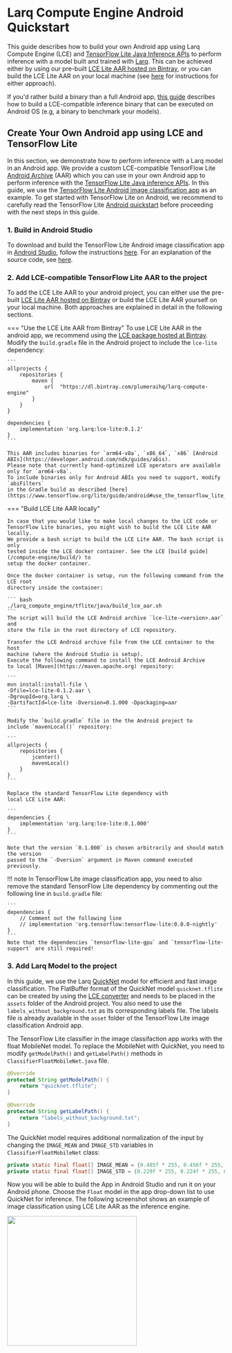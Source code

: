 # Larq Compute Engine Android Quickstart

This guide describes how to build your own Android app using Larq Compute Engine (LCE) and
[TensorFlow Lite Java Inference APIs](https://www.tensorflow.org/lite/guide/inference#load_and_run_a_model_in_java)
to perform inference with a model built and trained with [Larq](https://larq.dev).
This can be achieved either by using our pre-built [LCE Lite AAR hosted on Bintray](https://bintray.com/plumeraihq/larq-compute-engine), or you can build the LCE Lite AAR on your local machine (see [here](2-add-lce-compatible-tensorflow-lite-aar-to-the-project) for instructions for either approach).

If you'd rather build a binary than a full Android app, [this guide](/compute-engine/build_android) describes how to build
a LCE-compatible inference binary that can be executed on Android OS
(e.g, a binary to benchmark your models).

## Create Your Own Android app using LCE and TensorFlow Lite ##
In this section, we demonstrate how to perform inference with a Larq model in an
Android app. We provide a custom LCE-compatible TensorFlow Lite [Android Archive](https://developer.android.com/studio/projects/android-library) (AAR)
which you can use in your own Android app to perform inference with the [TensorFlow Lite Java inference APIs](https://www.tensorflow.org/lite/guide/inference#load_and_run_a_model_in_java).
In this guide, we use the [TensorFlow Lite Android image classification app](https://github.com/tensorflow/examples/tree/master/lite/examples/image_classification/android)
as an example.
To get started with TensorFlow Lite on Android, we recommend to carefully read the
TensorFlow Lite [Android quickstart](https://www.tensorflow.org/lite/guide/android)
before proceeding with the next steps in this guide.

### 1. Build in Android Studio ###

To download and build the TensorFlow Lite Android image classification app
in [Android Studio](https://developer.android.com/studio), follow the instructions
[here](https://github.com/tensorflow/examples/blob/master/lite/examples/image_classification/android/README.md).
For an explanation of the source code,
see [here](https://github.com/tensorflow/examples/blob/master/lite/examples/image_classification/android/EXPLORE_THE_CODE.md).

### 2. Add LCE-compatible TensorFlow Lite AAR to the project ###
To add the LCE Lite AAR to your android project, you can either use the pre-built
[LCE Lite AAR hosted on Bintray](https://bintray.com/plumeraihq/larq-compute-engine)
or build the LCE Lite AAR yourself on your local machine. Both approaches are explained
in detail in the following sections.

=== "Use the LCE Lite AAR from Bintray"
    To use LCE Lite AAR in the android app, we recommend using the
    [LCE package hosted at Bintray](https://bintray.com/plumeraihq/larq-compute-engine).
    Modify the `build.gradle` file in the Android project to include the
    `lce-lite` dependency:

    ```
    allprojects {
        repositories {
            maven {
                url  "https://dl.bintray.com/plumeraihq/larq-compute-engine"
            }
        }
    }

    dependencies {
        implementation 'org.larq:lce-lite:0.1.2'
    }
    ```

    This AAR includes binaries for `arm64-v8a`, `x86_64`, `x86` [Android ABIs](https://developer.android.com/ndk/guides/abis).
    Please note that currently hand-optimized LCE operators are available only for `arm64-v8a`.
    To include binaries only for Android ABIs you need to support, modify `abiFilters`
    in the Gradle build as described [here](https://www.tensorflow.org/lite/guide/android#use_the_tensorflow_lite_aar_from_jcenter).

=== "Build LCE Lite AAR locally"

    In case that you would like to make local changes to the LCE code or
    TensorFlow Lite binaries, you might wish to build the LCE Lite AAR locally.
    We provide a bash script to build the LCE Lite AAR. The bash script is only
    tested inside the LCE docker container. See the LCE [build guide](/compute-engine/build/) to
    setup the docker container.

    Once the docker container is setup, run the following command from the LCE root
    directory inside the container:

    ``` bash
    ./larq_compute_engine/tflite/java/build_lce_aar.sh
    ```
    The script will build the LCE Android archive `lce-lite-<version>.aar` and
    store the file in the root directory of LCE repository.

    Transfer the LCE Android archive file from the LCE container to the host
    machine (where the Android Studio is setup).
    Execute the following command to install the LCE Android Archive
    to local [Maven](https://maven.apache.org) repository:

    ```
    mvn install:install-file \
    -Dfile=lce-lite-0.1.2.aar \
    -DgroupId=org.larq \
    -DartifactId=lce-lite -Dversion=0.1.000 -Dpackaging=aar
    ```

    Modify the `build.gradle` file in the the Android project to
    include `mavenLocal()` repository:

    ```
    allprojects {
        repositories {
            jcenter()
            mavenLocal()
        }
    }
    ```

    Replace the standard TensorFlow Lite dependency with
    local LCE Lite AAR:

    ```
    dependencies {
        implementation 'org.larq:lce-lite:0.1.000'
    }
    ```

    Note that the version `0.1.000` is chosen arbitrarily and should match the version
    passed to the `-Dversion` argument in Maven command executed previously.

!!! note
    In TensorFlow Lite image classification app, you need to also remove
    the standard TensorFlow Lite dependency by commenting out the following
    line in `build.gradle` file:

    ```
    dependencies {
        // Comment out the following line
        // implementation 'org.tensorflow:tensorflow-lite:0.0.0-nightly'
    }
    ```
    Note that the dependencies `tensorflow-lite-gpu` and `tensorflow-lite-support` are still required!

### 3. Add Larq Model to the project ###

In this guide, we use the Larq [QuickNet](/zoo/api/sota/#quicknet)
model for efficient and fast image classification. The FlatBuffer format of the QuickNet model
`quicknet.tflite` can be created by using the [LCE converter](/compute-engine/api/converter/)
and needs to be placed in the `assets` folder of the Android project.
You also need to use the `labels_without_background.txt` as its corresponding labels file.
The labels file is already available in the `asset` folder of
the TensorFlow Lite image classification Android app.

The TensorFlow Lite classifier in the image classifaction app works with the
float MobileNet model. To replace the MobileNet with QuickNet, you need to modify
`getModelPath()` and `getLabelPath()` methods in `ClassifierFloatMobileNet.java`
file.

``` java
@Override
protected String getModelPath() {
    return "quicknet.tflite";
}

@Override
protected String getLabelPath() {
    return "labels_without_background.txt";
}
```

The QuickNet model requires additional normalization of the input by changing
the `IMAGE_MEAN` and `IMAGE_STD` variables in `ClassifierFloatMobileNet` class:

``` java
private static final float[] IMAGE_MEAN = {0.485f * 255, 0.456f * 255, 0.406f * 255};
private static final float[] IMAGE_STD = {0.229f * 255, 0.224f * 255, 0.225f * 255};
```

Now you will be able to build the App in Android Studio and run it on your Android phone.
Choose the `Float` model in the app drop-down list to use QuickNet for inference.
The following screenshot shows an example of image classification using LCE Lite AAR as
the inference engine.

<img src="/images/image_class_schroedi.png" width="300">
